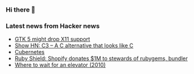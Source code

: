 ### Hi there 👋

<!--
**arashid-sh/arashid-sh** is a ✨ _special_ ✨ repository because its `README.md` (this file) appears on your GitHub profile.

Here are some ideas to get you started:

- 🔭 I’m currently working on ...
- 🌱 I’m currently learning ...
- 👯 I’m looking to collaborate on ...
- 🤔 I’m looking for help with ...
- 💬 Ask me about ...
- 📫 How to reach me: ...
- 😄 Pronouns: ...
- ⚡ Fun fact: ...
-->

### Latest news from Hacker news
<!-- BLOG-POST-LIST:START -->
- [GTK 5 might drop X11 support](https://www.theregister.com/2022/07/05/gtk_5_might_drop_x11/)
- [Show HN: C3 – A C alternative that looks like C](https://news.ycombinator.com/item?id=32005678)
- [Cubernetes](https://www.justingarrison.com/blog/2022-07-06-cubernetes/)
- [Ruby Shield: Shopify donates $1M to stewards of rubygems, bundler](http://rubycentral.org/ruby-shield)
- [Where to wait for an elevator &lpar;2010&rpar;](https://www.johndcook.com/blog/2010/11/29/where-to-wait-for-an-elevator/)
<!-- BLOG-POST-LIST:END -->
